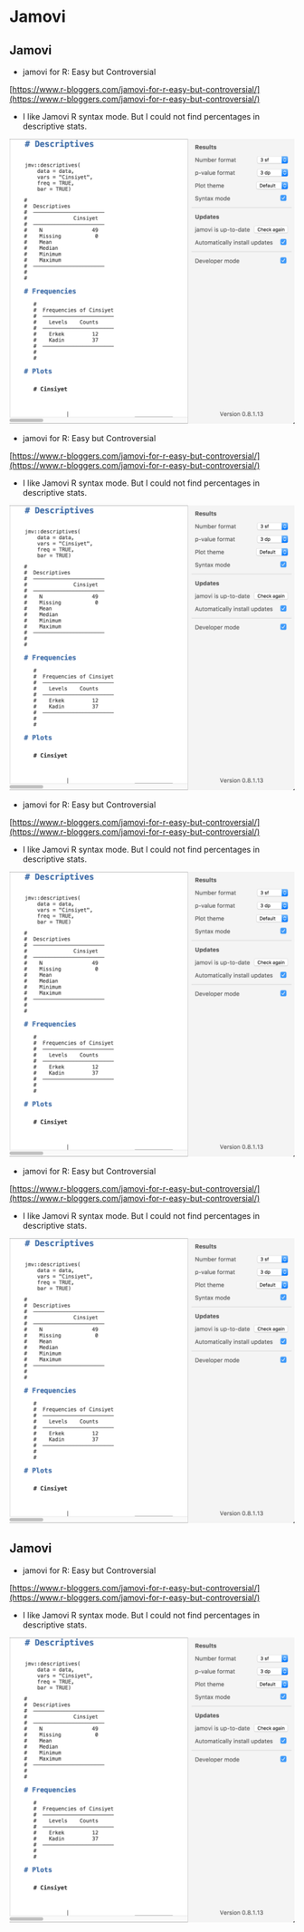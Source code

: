 # Jamovi

## Jamovi

* jamovi for R: Easy but Controversial

[https://www.r-bloggers.com/jamovi-for-r-easy-but-controversial/](https://www.r-bloggers.com/jamovi-for-r-easy-but-controversial/)

* I like Jamovi R syntax mode. But I could not find percentages in descriptive stats.

![](<../.gitbook/assets/ekran-resmi-2018-01-06-14.58.43 (4) (4) (4) (1) (2) (1).png>)

* jamovi for R: Easy but Controversial

[https://www.r-bloggers.com/jamovi-for-r-easy-but-controversial/](https://www.r-bloggers.com/jamovi-for-r-easy-but-controversial/)

* I like Jamovi R syntax mode. But I could not find percentages in descriptive stats.

![](<../.gitbook/assets/ekran-resmi-2018-01-06-14.58.43 (4) (4) (4) (1) (1).png>)

* jamovi for R: Easy but Controversial

[https://www.r-bloggers.com/jamovi-for-r-easy-but-controversial/](https://www.r-bloggers.com/jamovi-for-r-easy-but-controversial/)

* I like Jamovi R syntax mode. But I could not find percentages in descriptive stats.

![](<../.gitbook/assets/ekran-resmi-2018-01-06-14.58.43 (4) (4) (4) (1) (1) (3).png>)

* jamovi for R: Easy but Controversial

[https://www.r-bloggers.com/jamovi-for-r-easy-but-controversial/](https://www.r-bloggers.com/jamovi-for-r-easy-but-controversial/)

* I like Jamovi R syntax mode. But I could not find percentages in descriptive stats.

![](<../.gitbook/assets/ekran-resmi-2018-01-06-14.58.43 (4) (4) (4) (1) (1) (2).png>)

## Jamovi

* jamovi for R: Easy but Controversial

[https://www.r-bloggers.com/jamovi-for-r-easy-but-controversial/](https://www.r-bloggers.com/jamovi-for-r-easy-but-controversial/)

* I like Jamovi R syntax mode. But I could not find percentages in descriptive stats.

![](<../.gitbook/assets/ekran-resmi-2018-01-06-14.58.43 (4) (4) (4) (1) (1) (1).png>)

